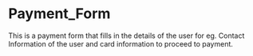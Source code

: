 # Payment_Form
This is a payment form that fills in the details of the user for eg.
Contact Information of the user and card information to proceed to payment.
